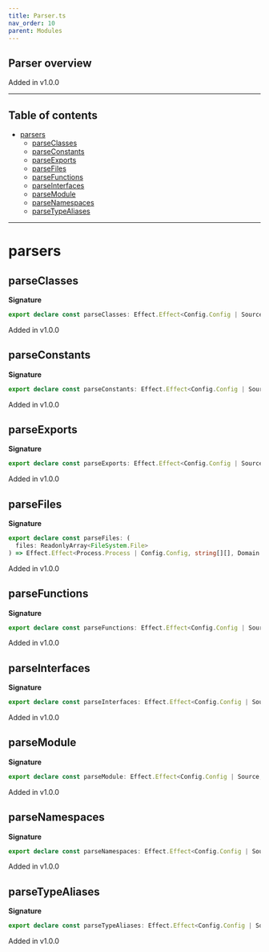 ```yaml
---
title: Parser.ts
nav_order: 10
parent: Modules
---
```


## Parser overview

Added in v1.0.0

---

<h2 class="text-delta">Table of contents</h2>

- [parsers](#parsers)
  - [parseClasses](#parseclasses)
  - [parseConstants](#parseconstants)
  - [parseExports](#parseexports)
  - [parseFiles](#parsefiles)
  - [parseFunctions](#parsefunctions)
  - [parseInterfaces](#parseinterfaces)
  - [parseModule](#parsemodule)
  - [parseNamespaces](#parsenamespaces)
  - [parseTypeAliases](#parsetypealiases)

---

# parsers

## parseClasses

**Signature**

```ts
export declare const parseClasses: Effect.Effect<Config.Config | Source, string[], Domain.Class[]>
```

Added in v1.0.0

## parseConstants

**Signature**

```ts
export declare const parseConstants: Effect.Effect<Config.Config | Source, string[], Domain.Constant[]>
```

Added in v1.0.0

## parseExports

**Signature**

```ts
export declare const parseExports: Effect.Effect<Config.Config | Source, string[], Domain.Export[]>
```

Added in v1.0.0

## parseFiles

**Signature**

```ts
export declare const parseFiles: (
  files: ReadonlyArray<FileSystem.File>
) => Effect.Effect<Process.Process | Config.Config, string[][], Domain.Module[]>
```

Added in v1.0.0

## parseFunctions

**Signature**

```ts
export declare const parseFunctions: Effect.Effect<Config.Config | Source, string[], Domain.Function[]>
```

Added in v1.0.0

## parseInterfaces

**Signature**

```ts
export declare const parseInterfaces: Effect.Effect<Config.Config | Source, string[], Domain.Interface[]>
```

Added in v1.0.0

## parseModule

**Signature**

```ts
export declare const parseModule: Effect.Effect<Config.Config | Source, string[], Domain.Module>
```

Added in v1.0.0

## parseNamespaces

**Signature**

```ts
export declare const parseNamespaces: Effect.Effect<Config.Config | Source, string[], Domain.Namespace[]>
```

Added in v1.0.0

## parseTypeAliases

**Signature**

```ts
export declare const parseTypeAliases: Effect.Effect<Config.Config | Source, string[], Domain.TypeAlias[]>
```

Added in v1.0.0
